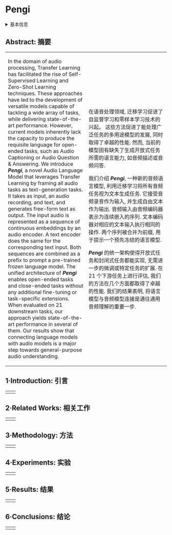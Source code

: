 # Pengi

<details>
<summary>基本信息</summary>

- 标题: "Pengi: An Audio Language Model for Audio Tasks"
- 作者:
  - 01 Soham Deshmukh (Microsoft)
  - 02 Benjamin Elizalde (Microsoft)
  - 03 Rita Singh (Carnegie Mellon University)
  - 04 Huaming Wang (Microsoft)
- 链接:
  - [ArXiv](https://arxiv.org/abs/2305.11834)
  - [Publication](https://dl.acm.org/doi/abs/10.5555/3666122.3666917) NeurIPS2023Poster
  - [Github](https://github.com/microsoft/Pengi) 最近更新 2024.04.20
  - [Demo]
- 文件:
  - [ArXiv](../_PDF/2305.11834v2__Pengi__An_Audio_Language_Model_for_Audio_Tasks.pdf)
  - [Publication](../_PDF/2305.11834p0__Pengi__NeurIPS2023.pdf)

</details>

## Abstract: 摘要

<table><tr><td width="50%">

In the domain of audio processing, Transfer Learning has facilitated the rise of Self-Supervised Learning and Zero-Shot Learning techniques.
These approaches have led to the development of versatile models capable of tackling a wide array of tasks, while delivering state-of-the-art performance.
However, current models inherently lack the capacity to produce the requisite language for open-ended tasks, such as Audio Captioning or Audio Question & Answering.
We introduce ***Pengi***, a novel Audio Language Model that leverages Transfer Learning by framing all audio tasks as text-generation tasks.
It takes as input, an audio recording, and text, and generates free-form text as output.
The input audio is represented as a sequence of continuous embeddings by an audio encoder.
A text encoder does the same for the corresponding text input.
Both sequences are combined as a prefix to prompt a pre-trained frozen language model.
The unified architecture of ***Pengi*** enables open-ended tasks and close-ended tasks without any additional fine-tuning or task-specific extensions.
When evaluated on 21 downstream tasks, our approach yields state-of-the-art performance in several of them.
Our results show that connecting language models with audio models is a major step towards general-purpose audio understanding.

</td><td>

在语音处理领域, 迁移学习促进了自监督学习和零样本学习技术的兴起。
这些方法促进了能处理广泛任务的多用途模型的发展, 同时取得了卓越的性能.
然而, 当前的模型固有缺失了生成开放式任务所需的语言能力, 如音频描述或音频问答.

我们介绍 ***Pengi***, 一种新的音频语言模型, 利用迁移学习将所有音频任务视为文本生成任务.
它接受音频录音作为输入, 并生成自由文本作为输出.
音频输入由音频编码器表示为连续嵌入的序列.
文本编码器对相应的文本输入执行相同的操作.
两个序列被合并为前缀, 用于提示一个预先冻结的语言模型.

***Pengi*** 的统一架构使得开放式任务和封闭式任务都能实现, 无需进一步的微调或特定任务的扩展.
在 21 个下游任务上进行评估, 我们的方法在几个方面都取得了卓越的性能.
我们的结果表明, 将语言模型与音频模型连接是通往通用音频理解的重要一步.

</td></tr></table>

## 1·Introduction: 引言

<table><tr><td width="50%">

</td></tr></table>

## 2·Related Works: 相关工作

<table><tr><td width="50%">

</td></tr></table>

## 3·Methodology: 方法

<table><tr><td width="50%">

</td></tr></table>

## 4·Experiments: 实验

<table><tr><td width="50%">

</td></tr></table>

## 5·Results: 结果

<table><tr><td width="50%">

</td></tr></table>

## 6·Conclusions: 结论

<table><tr><td width="50%">

</td></tr></table>
